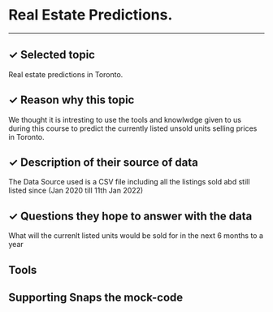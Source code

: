 # Real Estate Predictions.
-----

✓ Selected topic
---
Real estate predictions in Toronto.

✓ Reason why this topic
---
We thought it is intresting to use the tools and knowlwdge given to us during this course to predict the currently listed unsold units selling prices in Toronto. 

✓ Description of their source of data
---
The Data Source used is a CSV file including all the listings sold abd still listed since (Jan 2020 till 11th Jan 2022)

✓ Questions they hope to answer with the data
---
What will the currenlt listed units would be sold for in the next 6 months to a year

Tools
---


Supporting Snaps the mock-code
---
